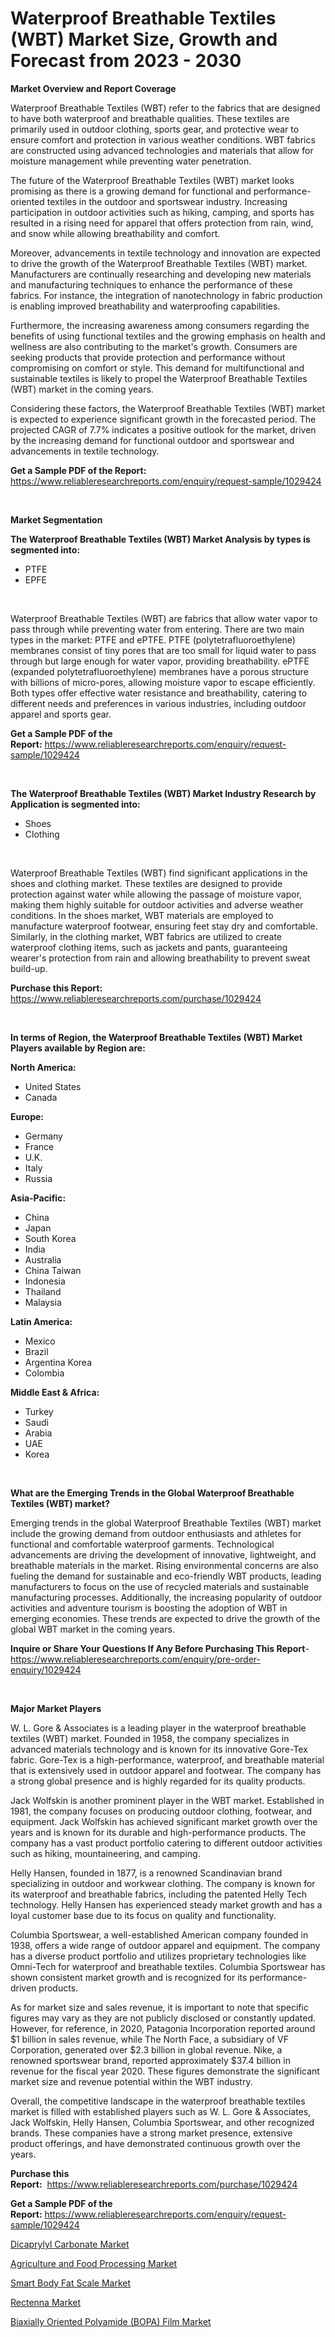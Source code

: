 <p><h1>Waterproof Breathable Textiles (WBT) Market Size, Growth and Forecast from 2023 - 2030</h1></p><p><strong>Market Overview and Report Coverage</strong></p>
<p><p>Waterproof Breathable Textiles (WBT) refer to the fabrics that are designed to have both waterproof and breathable qualities. These textiles are primarily used in outdoor clothing, sports gear, and protective wear to ensure comfort and protection in various weather conditions. WBT fabrics are constructed using advanced technologies and materials that allow for moisture management while preventing water penetration.</p><p>The future of the Waterproof Breathable Textiles (WBT) market looks promising as there is a growing demand for functional and performance-oriented textiles in the outdoor and sportswear industry. Increasing participation in outdoor activities such as hiking, camping, and sports has resulted in a rising need for apparel that offers protection from rain, wind, and snow while allowing breathability and comfort.</p><p>Moreover, advancements in textile technology and innovation are expected to drive the growth of the Waterproof Breathable Textiles (WBT) market. Manufacturers are continually researching and developing new materials and manufacturing techniques to enhance the performance of these fabrics. For instance, the integration of nanotechnology in fabric production is enabling improved breathability and waterproofing capabilities.</p><p>Furthermore, the increasing awareness among consumers regarding the benefits of using functional textiles and the growing emphasis on health and wellness are also contributing to the market's growth. Consumers are seeking products that provide protection and performance without compromising on comfort or style. This demand for multifunctional and sustainable textiles is likely to propel the Waterproof Breathable Textiles (WBT) market in the coming years.</p><p>Considering these factors, the Waterproof Breathable Textiles (WBT) market is expected to experience significant growth in the forecasted period. The projected CAGR of 7.7% indicates a positive outlook for the market, driven by the increasing demand for functional outdoor and sportswear and advancements in textile technology.</p></p>
<p><strong>Get a Sample PDF of the Report:</strong> <a href="https://www.reliableresearchreports.com/enquiry/request-sample/1029424">https://www.reliableresearchreports.com/enquiry/request-sample/1029424</a></p>
<p>&nbsp;</p>
<p><strong>Market Segmentation</strong></p>
<p><strong>The Waterproof Breathable Textiles (WBT) Market Analysis by types is segmented into:</strong></p>
<p><ul><li>PTFE</li><li>EPFE</li></ul></p>
<p>&nbsp;</p>
<p><p>Waterproof Breathable Textiles (WBT) are fabrics that allow water vapor to pass through while preventing water from entering. There are two main types in the market: PTFE and ePTFE. PTFE (polytetrafluoroethylene) membranes consist of tiny pores that are too small for liquid water to pass through but large enough for water vapor, providing breathability. ePTFE (expanded polytetrafluoroethylene) membranes have a porous structure with billions of micro-pores, allowing moisture vapor to escape efficiently. Both types offer effective water resistance and breathability, catering to different needs and preferences in various industries, including outdoor apparel and sports gear.</p></p>
<p><strong>Get a Sample PDF of the Report:</strong>&nbsp;<a href="https://www.reliableresearchreports.com/enquiry/request-sample/1029424">https://www.reliableresearchreports.com/enquiry/request-sample/1029424</a></p>
<p>&nbsp;</p>
<p><strong>The Waterproof Breathable Textiles (WBT) Market Industry Research by Application is segmented into:</strong></p>
<p><ul><li>Shoes</li><li>Clothing</li></ul></p>
<p>&nbsp;</p>
<p><p>Waterproof Breathable Textiles (WBT) find significant applications in the shoes and clothing market. These textiles are designed to provide protection against water while allowing the passage of moisture vapor, making them highly suitable for outdoor activities and adverse weather conditions. In the shoes market, WBT materials are employed to manufacture waterproof footwear, ensuring feet stay dry and comfortable. Similarly, in the clothing market, WBT fabrics are utilized to create waterproof clothing items, such as jackets and pants, guaranteeing wearer's protection from rain and allowing breathability to prevent sweat build-up.</p></p>
<p><strong>Purchase this Report:</strong>&nbsp; <a href="https://www.reliableresearchreports.com/purchase/1029424">https://www.reliableresearchreports.com/purchase/1029424</a></p>
<p>&nbsp;</p>
<p><strong>In terms of Region, the Waterproof Breathable Textiles (WBT) Market Players available by Region are:</strong></p>
<p>
    <p> <strong> North America: </strong>
        <ul>
            <li>United States</li>
            <li>Canada</li>
        </ul>
        </p> 
    <p> <strong> Europe: </strong>
        <ul>
            <li>Germany</li>
            <li>France</li>
            <li>U.K.</li>
            <li>Italy</li>
            <li>Russia</li>
        </ul>
        </p> 
    <p> <strong> Asia-Pacific: </strong>
        <ul>
            <li>China</li>
            <li>Japan</li>
            <li>South Korea</li>
            <li>India</li>
            <li>Australia</li>
            <li>China Taiwan</li>
            <li>Indonesia</li>
            <li>Thailand</li>
            <li>Malaysia</li>
        </ul>
        </p> 
    <p> <strong> Latin America: </strong>
        <ul>
            <li>Mexico</li>
            <li>Brazil</li>
            <li>Argentina Korea</li>
            <li>Colombia</li>
        </ul>
        </p> 
    <p> <strong> Middle East & Africa: </strong>
        <ul>
            <li>Turkey</li>
            <li>Saudi</li>
            <li>Arabia</li>
            <li>UAE</li>
            <li>Korea</li>
        </ul>
    </p>
    </p>
<p>&nbsp;</p>
<p><strong>What are the Emerging Trends in the Global Waterproof Breathable Textiles (WBT) market?</strong></p>
<p><p>Emerging trends in the global Waterproof Breathable Textiles (WBT) market include the growing demand from outdoor enthusiasts and athletes for functional and comfortable waterproof garments. Technological advancements are driving the development of innovative, lightweight, and breathable materials in the market. Rising environmental concerns are also fueling the demand for sustainable and eco-friendly WBT products, leading manufacturers to focus on the use of recycled materials and sustainable manufacturing processes. Additionally, the increasing popularity of outdoor activities and adventure tourism is boosting the adoption of WBT in emerging economies. These trends are expected to drive the growth of the global WBT market in the coming years.</p></p>
<p><strong>Inquire or Share Your Questions If Any Before Purchasing This Report</strong>- <a href="https://www.reliableresearchreports.com/enquiry/pre-order-enquiry/1029424">https://www.reliableresearchreports.com/enquiry/pre-order-enquiry/1029424</a></p>
<p>&nbsp;</p>
<p><strong>Major Market Players</strong></p>
<p><p>W. L. Gore & Associates is a leading player in the waterproof breathable textiles (WBT) market. Founded in 1958, the company specializes in advanced materials technology and is known for its innovative Gore-Tex fabric. Gore-Tex is a high-performance, waterproof, and breathable material that is extensively used in outdoor apparel and footwear. The company has a strong global presence and is highly regarded for its quality products. </p><p>Jack Wolfskin is another prominent player in the WBT market. Established in 1981, the company focuses on producing outdoor clothing, footwear, and equipment. Jack Wolfskin has achieved significant market growth over the years and is known for its durable and high-performance products. The company has a vast product portfolio catering to different outdoor activities such as hiking, mountaineering, and camping.</p><p>Helly Hansen, founded in 1877, is a renowned Scandinavian brand specializing in outdoor and workwear clothing. The company is known for its waterproof and breathable fabrics, including the patented Helly Tech technology. Helly Hansen has experienced steady market growth and has a loyal customer base due to its focus on quality and functionality.</p><p>Columbia Sportswear, a well-established American company founded in 1938, offers a wide range of outdoor apparel and equipment. The company has a diverse product portfolio and utilizes proprietary technologies like Omni-Tech for waterproof and breathable textiles. Columbia Sportswear has shown consistent market growth and is recognized for its performance-driven products.</p><p>As for market size and sales revenue, it is important to note that specific figures may vary as they are not publicly disclosed or constantly updated. However, for reference, in 2020, Patagonia Incorporation reported around $1 billion in sales revenue, while The North Face, a subsidiary of VF Corporation, generated over $2.3 billion in global revenue. Nike, a renowned sportswear brand, reported approximately $37.4 billion in revenue for the fiscal year 2020. These figures demonstrate the significant market size and revenue potential within the WBT industry.</p><p>Overall, the competitive landscape in the waterproof breathable textiles market is filled with established players such as W. L. Gore & Associates, Jack Wolfskin, Helly Hansen, Columbia Sportswear, and other recognized brands. These companies have a strong market presence, extensive product offerings, and have demonstrated continuous growth over the years.</p></p>
<p><strong>Purchase this Report:</strong>&nbsp;&nbsp;<a href="https://www.reliableresearchreports.com/purchase/1029424">https://www.reliableresearchreports.com/purchase/1029424</a></p>
<p></p>
<p><strong>Get a Sample PDF of the Report:</strong>&nbsp;<a href="https://www.reliableresearchreports.com/enquiry/request-sample/1029424">https://www.reliableresearchreports.com/enquiry/request-sample/1029424</a></p>
<p><p><a href="https://www.linkedin.com/pulse/dicaprylyl-carbonate-market-size-share-amp-trends-analysis-0xpse/">Dicaprylyl Carbonate Market</a></p><p><a href="https://medium.com/@graycehuels/agriculture-and-food-processing-market-size-growth-forecast-2023-2030-0c94ff993fc1">Agriculture and Food Processing Market</a></p><p><a href="https://www.reportprime.com/smart-body-fat-scale-r2772">Smart Body Fat Scale Market</a></p><p><a href="https://github.com/RichRobinson5/Market-Research-Report-List-1/blob/main/rectenna-market.md">Rectenna Market</a></p><p><a href="https://github.com/JameTravis/Market-Research-Report-List-1/blob/main/biaxially-oriented-polyamide-bopa-film-market.md">Biaxially Oriented Polyamide (BOPA) Film Market</a></p></p>